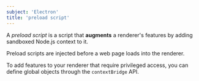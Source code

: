 ```yaml
---
subject: 'Electron'
title: 'preload script'
---
```


A _preload script_ is a script that **augments** a renderer's features by adding sandboxed Node.js context to it.

Preload scripts are injected before a web page loads into the renderer.

To add features to your renderer that require privileged access, you can define global objects through the `contextBridge` API.